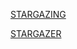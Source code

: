 [STARGAZING](https://www.youtube.com/watch?v=2a8PgqWrc_4)

[STARGAZER](https://youtu.be/me29u68cHyk)
